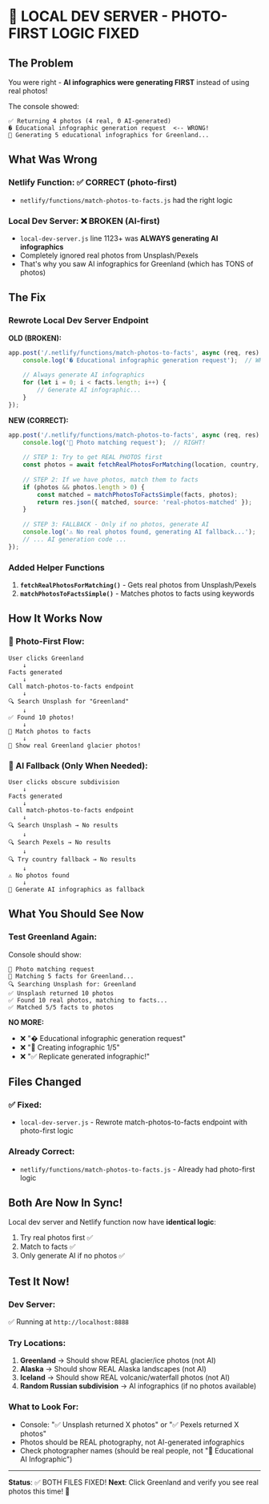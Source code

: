 # 🔧 LOCAL DEV SERVER - PHOTO-FIRST LOGIC FIXED

## The Problem

You were right - **AI infographics were generating FIRST** instead of using real photos!

The console showed:
```
✅ Returning 4 photos (4 real, 0 AI-generated)
� Educational infographic generation request  <-- WRONG!
🎨 Generating 5 educational infographics for Greenland...
```

## What Was Wrong

### Netlify Function: ✅ CORRECT (photo-first)
- `netlify/functions/match-photos-to-facts.js` had the right logic

### Local Dev Server: ❌ BROKEN (AI-first)  
- `local-dev-server.js` line 1123+ was **ALWAYS generating AI infographics**
- Completely ignored real photos from Unsplash/Pexels
- That's why you saw AI infographics for Greenland (which has TONS of photos)

## The Fix

### Rewrote Local Dev Server Endpoint

**OLD (BROKEN):**
```javascript
app.post('/.netlify/functions/match-photos-to-facts', async (req, res) => {
    console.log('� Educational infographic generation request');  // WRONG!
    
    // Always generate AI infographics
    for (let i = 0; i < facts.length; i++) {
        // Generate AI infographic...
    }
});
```

**NEW (CORRECT):**
```javascript
app.post('/.netlify/functions/match-photos-to-facts', async (req, res) => {
    console.log('📸 Photo matching request');  // RIGHT!
    
    // STEP 1: Try to get REAL PHOTOS first
    const photos = await fetchRealPhotosForMatching(location, country, fetch);
    
    // STEP 2: If we have photos, match them to facts
    if (photos && photos.length > 0) {
        const matched = matchPhotosToFactsSimple(facts, photos);
        return res.json({ matched, source: 'real-photos-matched' });
    }
    
    // STEP 3: FALLBACK - Only if no photos, generate AI
    console.log('⚠️ No real photos found, generating AI fallback...');
    // ... AI generation code ...
});
```

### Added Helper Functions

1. **`fetchRealPhotosForMatching()`** - Gets real photos from Unsplash/Pexels
2. **`matchPhotosToFactsSimple()`** - Matches photos to facts using keywords

## How It Works Now

### 🎯 Photo-First Flow:

```
User clicks Greenland
    ↓
Facts generated
    ↓
Call match-photos-to-facts endpoint
    ↓
🔍 Search Unsplash for "Greenland"
    ↓
✅ Found 10 photos!
    ↓
📸 Match photos to facts
    ↓
🎉 Show real Greenland glacier photos!
```

### 🎨 AI Fallback (Only When Needed):

```
User clicks obscure subdivision
    ↓
Facts generated
    ↓
Call match-photos-to-facts endpoint
    ↓
🔍 Search Unsplash → No results
    ↓
🔍 Search Pexels → No results
    ↓
🔍 Try country fallback → No results
    ↓
⚠️ No photos found
    ↓
🎨 Generate AI infographics as fallback
```

## What You Should See Now

### Test Greenland Again:

Console should show:
```
📸 Photo matching request
📸 Matching 5 facts for Greenland...
🔍 Searching Unsplash for: Greenland
✅ Unsplash returned 10 photos
✅ Found 10 real photos, matching to facts...
✅ Matched 5/5 facts to photos
```

**NO MORE:**
- ❌ "� Educational infographic generation request"
- ❌ "🎨 Creating infographic 1/5"
- ❌ "✅ Replicate generated infographic!"

## Files Changed

### ✅ Fixed:
- `local-dev-server.js` - Rewrote match-photos-to-facts endpoint with photo-first logic

### Already Correct:
- `netlify/functions/match-photos-to-facts.js` - Already had photo-first logic

## Both Are Now In Sync!

Local dev server and Netlify function now have **identical logic**:
1. Try real photos first ✅
2. Match to facts ✅
3. Only generate AI if no photos ✅

## Test It Now!

### Dev Server:
✅ Running at `http://localhost:8888`

### Try Locations:
1. **Greenland** → Should show REAL glacier/ice photos (not AI)
2. **Alaska** → Should show REAL Alaska landscapes (not AI)
3. **Iceland** → Should show REAL volcanic/waterfall photos (not AI)
4. **Random Russian subdivision** → AI infographics (if no photos available)

### What to Look For:
- Console: "✅ Unsplash returned X photos" or "✅ Pexels returned X photos"
- Photos should be REAL photography, not AI-generated infographics
- Check photographer names (should be real people, not "🎨 Educational AI Infographic")

---

**Status**: ✅ BOTH FILES FIXED!
**Next**: Click Greenland and verify you see real photos this time! 🎉
